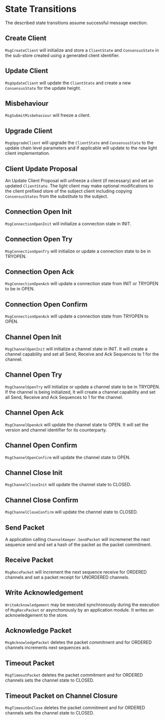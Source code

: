 <!--
order: 3
-->

# State Transitions

The described state transitions assume successful message exection. 

## Create Client

`MsgCreateClient` will initialize and store a `ClientState` and `ConsensusState` in the sub-store
created using a generated client identifier. 

## Update Client

`MsgUpdateClient` will update the `ClientState` and create a new `ConsensusState` for the 
update height.

## Misbehaviour

`MsgSubmitMisbehaviour` will freeze a client.

## Upgrade Client

`MsgUpgradeClient` will upgrade the `ClientState` and `ConsensusState` to the update chain level
parameters and if applicable will update to the new light client implementation. 

## Client Update Proposal

An Update Client Proposal will unfreeze a client (if necessary) and set an updated `ClientState`. 
The light client may make optional modifications to the client prefixed store of the subject client
including copying `ConsensusStates` from the substitute to the subject. 

## Connection Open Init

`MsgConnectionOpenInit` will initialize a connection state in INIT.

## Connection Open Try

`MsgConnectionOpenTry` will initialize or update a connection state to be in TRYOPEN.

## Connection Open Ack

`MsgConnectionOpenAck` will update a connection state from INIT or TRYOPEN to be in OPEN.

## Connection Open Confirm

`MsgConnectionOpenAck` will update a connection state from TRYOPEN to OPEN.

## Channel Open Init

`MsgChannelOpenInit` will initialize a channel state in INIT. It will create a channel capability
and set all Send, Receive and Ack Sequences to 1 for the channel. 

## Channel Open Try

`MsgChannelOpenTry` will initialize or update a channel state to be in TRYOPEN. If the channel
is being initialized, It will create a channel capability and set all Send, Receive and Ack 
Sequences to 1 for the channel. 

## Channel Open Ack

`MsgChannelOpenAck` will update the channel state to OPEN. It will set the version and channel 
identifier for its counterparty.

## Channel Open Confirm

`MsgChannelOpenConfirm` will update the channel state to OPEN.

## Channel Close Init

`MsgChannelCloseInit` will update the channel state to CLOSED.

## Channel Close Confirm

`MsgChannelCloseConfirm` will update the channel state to CLOSED.

## Send Packet

A application calling `ChannelKeeper.SendPacket` will incremenet the next sequence send and set
a hash of the packet as the packet commitment. 

## Receive Packet

`MsgRecvPacket` will increment the next sequence receive for ORDERED channels and set a packet 
receipt for UNORDERED channels. 

## Write Acknowledgement

`WriteAcknowledgement` may be executed synchronously during the execution of `MsgRecvPacket` or 
asynchonously by an application module. It writes an acknowledgement to the store.

## Acknowledge Packet

`MsgAcknowledgePacket` deletes the packet commitment and for ORDERED channels increments next
sequences ack. 

## Timeout Packet

`MsgTimeoutPacket` deletes the packet commitment and for ORDERED channels sets the channel state
to CLOSED.

## Timeout Packet on Channel Closure

`MsgTimeoutOnClose` deletes the packet commitment and for ORDERED channels sets the channel state
to CLOSED.
